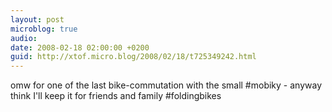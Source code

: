 ```yaml
---
layout: post
microblog: true
audio: 
date: 2008-02-18 02:00:00 +0200
guid: http://xtof.micro.blog/2008/02/18/t725349242.html
---
```

omw for one of the last bike-commutation with the small #mobiky - anyway think I'll keep it for friends and family #foldingbikes
